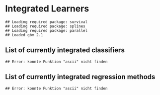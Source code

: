 Integrated Learners
===================


```
## Loading required package: survival
## Loading required package: splines
## Loading required package: parallel
## Loaded gbm 2.1
```


List of currently integrated classifiers
----------------------------------------


```
## Error: konnte Funktion "ascii" nicht finden
```


List of currently integrated regression methods
-----------------------------------------------


```
## Error: konnte Funktion "ascii" nicht finden
```

